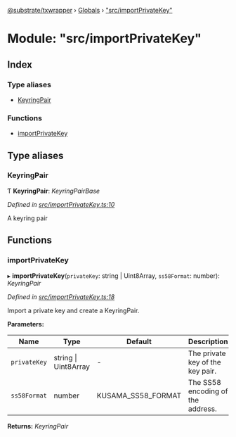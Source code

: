[@substrate/txwrapper](../README.md) › [Globals](../globals.md) › ["src/importPrivateKey"](_src_importprivatekey_.md)

# Module: "src/importPrivateKey"

## Index

### Type aliases

* [KeyringPair](_src_importprivatekey_.md#keyringpair)

### Functions

* [importPrivateKey](_src_importprivatekey_.md#importprivatekey)

## Type aliases

###  KeyringPair

Ƭ **KeyringPair**: *KeyringPairBase*

*Defined in [src/importPrivateKey.ts:10](https://github.com/paritytech/txwrapper/blob/2c5feb3/src/importPrivateKey.ts#L10)*

A keyring pair

## Functions

###  importPrivateKey

▸ **importPrivateKey**(`privateKey`: string | Uint8Array, `ss58Format`: number): *KeyringPair*

*Defined in [src/importPrivateKey.ts:18](https://github.com/paritytech/txwrapper/blob/2c5feb3/src/importPrivateKey.ts#L18)*

Import a private key and create a KeyringPair.

**Parameters:**

Name | Type | Default | Description |
------ | ------ | ------ | ------ |
`privateKey` | string &#124; Uint8Array | - | The private key of the key pair. |
`ss58Format` | number | KUSAMA_SS58_FORMAT | The SS58 encoding of the address.  |

**Returns:** *KeyringPair*
